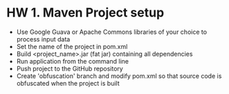# HW 1. Maven Project setup

- Use Google Guava or Apache Commons libraries of your choice to process
input data
- Set the name of the project in pom.xml
- Build <project_name>.jar (fat jar) containing all dependencies
- Run application from the command line
- Push project to the GitHub repository
- Create 'obfuscation' branch and modify pom.xml so that source code is
obfuscated when the project is built
